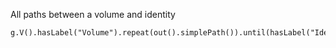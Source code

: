 All paths between a volume and identity

```
g.V().hasLabel("Volume").repeat(out().simplePath()).until(hasLabel("Identity")).path()
```
